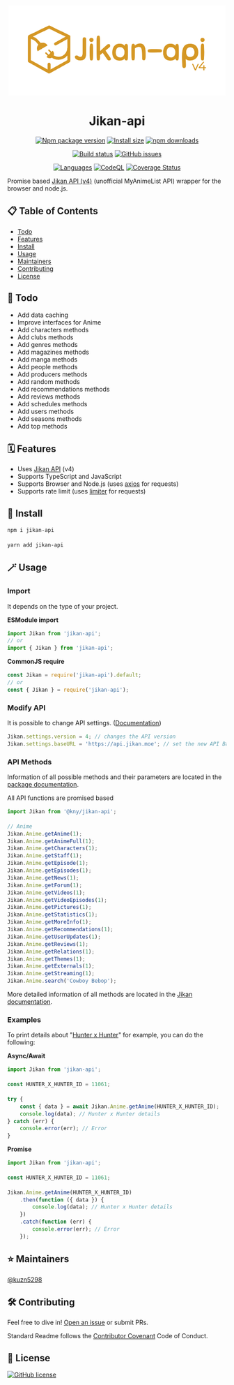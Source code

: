 <div align="center">
<img src="https://raw.githubusercontent.com/kuzn5298/jikan-api/main/public/logo.png">

# Jikan-api

[![Npm package version](https://badgen.net/npm/v/jikan-api)](https://www.npmjs.org/package/jikan-api)
[![Install size](https://packagephobia.now.sh/badge?p=jikan-api)](https://packagephobia.now.sh/result?p=jikan-api)
[![npm downloads](https://img.shields.io/npm/dm/jikan-api)](https://npm-stat.com/charts.html?package=jikan-api)

[![Build status](https://github.com/kuzn5298/jikan-api/actions/workflows/docs.yml/badge.svg)](https://kuzn5298.github.io/jikan-api/)
[![GitHub issues](https://img.shields.io/github/issues/kuzn5298/jikan-api.svg)](https://github.com/kuzn5298/jikan-api/issues/)

[![Languages](https://img.shields.io/github/languages/top/kuzn5298/jikan-api)](https://github.com/kuzn5298/jikan-api/search?l=typescript)
[![CodeQL](https://github.com/kuzn5298/jikan-api/actions/workflows/codeql-analysis.yml/badge.svg)](https://github.com/kuzn5298/jikan-api/actions/workflows/codeql-analysis.yml)
[![Coverage Status](https://img.shields.io/codecov/c/github/kuzn5298/jikan-api/main.svg)](https://codecov.io/gh/kuzn5298/jikan-api/branch/main)

</div>

Promise based [Jikan API (v4)](https://jikan.moe/) (unofficial MyAnimeList API) wrapper for the browser and node.js.

## 📋 Table of Contents

-   [Todo](#📝-todo)
-   [Features](#🗓-features)
-   [Install](#🚀-install)
-   [Usage](#🪄-usage)
-   [Maintainers](#⭐️-maintainers)
-   [Contributing](#🛠-contributings)
-   [License](#📜-license)

## 📝 Todo

-   Add data caching
-   Improve interfaces for Anime
-   Add characters methods
-   Add clubs methods
-   Add genres methods
-   Add magazines methods
-   Add manga methods
-   Add people methods
-   Add producers methods
-   Add random methods
-   Add recommendations methods
-   Add reviews methods
-   Add schedules methods
-   Add users methods
-   Add seasons methods
-   Add top methods

## 🗓 Features

-   Uses [Jikan API](https://jikan.moe/) (v4)
-   Supports TypeScript and JavaScript
-   Supports Browser and Node.js (uses [axios](https://github.com/axios/axios/) for requests)
-   Supports rate limit (uses [limiter](https://github.com/jhurliman/node-rate-limiter/) for requests)

## 🚀 Install

```sh
npm i jikan-api

yarn add jikan-api
```

## 🪄 Usage

### Import

It depends on the type of your project.

**ESModule import**

```ts
import Jikan from 'jikan-api';
// or
import { Jikan } from 'jikan-api';
```

**CommonJS require**

```ts
const Jikan = require('jikan-api').default;
// or
const { Jikan } = require('jikan-api');
```

### Modify API

It is possible to change API settings.
([Documentation](https://kuzn5298.github.io/jikan-api/classes/Jikan.Internal.Settings.html))

```ts
Jikan.settings.version = 4; // changes the API version
Jikan.settings.baseURL = 'https://api.jikan.moe'; // set the new API Base URL
```

### API Methods

Information of all possible methods and their parameters are located in the [package documentation](https://kuzn5298.github.io/jikan-api).

All API functions are promised based

```ts
import Jikan from '@kny/jikan-api';

// Anime
Jikan.Anime.getAnime(1);
Jikan.Anime.getAnimeFull(1);
Jikan.Anime.getCharacters(1);
Jikan.Anime.getStaff(1);
Jikan.Anime.getEpisode(1);
Jikan.Anime.getEpisodes(1);
Jikan.Anime.getNews(1);
Jikan.Anime.getForum(1);
Jikan.Anime.getVideos(1);
Jikan.Anime.getVideoEpisodes(1);
Jikan.Anime.getPictures(1);
Jikan.Anime.getStatistics(1);
Jikan.Anime.getMoreInfo(1);
Jikan.Anime.getRecommendations(1);
Jikan.Anime.getUserUpdates(1);
Jikan.Anime.getReviews(1);
Jikan.Anime.getRelations(1);
Jikan.Anime.getThemes(1);
Jikan.Anime.getExternals(1);
Jikan.Anime.getStreaming(1);
Jikan.Anime.search('Cowboy Bebop');
```

More detailed information of all methods are located in the [Jikan documentation](https://docs.api.jikan.moe/).

### Examples

To print details about "[Hunter x Hunter](https://myanimelist.net/anime/11061/Hunter_x_Hunter_2011)" for example, you can do the following:

**Async/Await**

```ts
import Jikan from 'jikan-api';

const HUNTER_X_HUNTER_ID = 11061;

try {
    const { data } = await Jikan.Anime.getAnime(HUNTER_X_HUNTER_ID);
    console.log(data); // Hunter x Hunter details
} catch (err) {
    console.error(err); // Error
}
```

**Promise**

```ts
import Jikan from 'jikan-api';

const HUNTER_X_HUNTER_ID = 11061;

Jikan.Anime.getAnime(HUNTER_X_HUNTER_ID)
    .then(function ({ data }) {
        console.log(data); // Hunter x Hunter details
    })
    .catch(function (err) {
        console.error(err); // Error
    });
```

## ⭐️ Maintainers

[@kuzn5298](https://github.com/kuzn5298)

## 🛠 Contributing

Feel free to dive in! [Open an issue](https://github.com/kuzn5298/jikan-api/issues/new) or submit PRs.

Standard Readme follows the [Contributor Covenant](https://www.contributor-covenant.org/version/1/4) Code of Conduct.

## 📜 License

[![GitHub license](https://img.shields.io/github/license/kuzn5298/jikan-api)](https://github.com/kuzn5298/jikan-api/blob/main/LICENSE)
